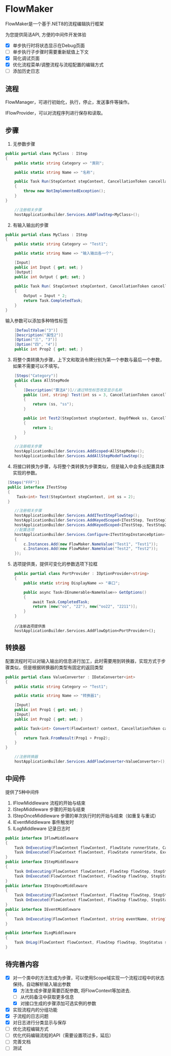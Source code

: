 # FlowMaker

FlowMaker是一个基于.NET8的流程编辑执行框架

为您提供简洁API, 方便的中间件开发体验

- [x] 单步执行时将状态显示在Debug页面
- [ ] 单步执行子步骤时需要重新赋值上下文
- [x] 简化调试页面
- [x] 优化流程菜单/调整流程与流程配置的编辑方式
- [ ] 添加历史日志

## 流程

FlowManager，可进行初始化，执行，停止，发送事件等操作。

IFlowProvider，可以对流程序列进行保存和读取。

## 步骤

1. 无参数步骤

```c#
public partial class MyClass : IStep
{
    public static string Category => "类别";

    public static string Name => "名称";

    public Task Run(StepContext stepContext, CancellationToken cancellationToken)
    {
        throw new NotImplementedException();
    }
}
```

```c#
	//注册相关步骤
	hostApplicationBuilder.Services.AddFlowStep<MyClass>();
```



2. 有输入输出的步骤

```c#
public partial class MyClass : IStep
{
    public static string Category => "Test1";

    public static string Name => "输入输出各一个";

    [Input]
    public int Input { get; set; }
    [Output]
    public int Output { get; set; }
    
    public Task Run( StepContext stepContext, CancellationToken cancellationToken)
    {
        Output = Input * 2;
        return Task.CompletedTask;
    }
}
```

输入参数可以添加多种特性标签

```c#
    [DefaultValue("3")]
    [Description("属性2")]
    [Option("三", "3")]
    [Option("四", "4")]
    public int Prop2 { get; set; }
```

3. 将整个类转换为步骤，上下文和取消令牌分别为第一个参数与最后一个参数，如果不需要可以不填写。

```c#
    [Steps("Category")]
    public class AllStepMode
    {
        [Description("算法A")]//通过特性标签改变显示名称
        public (int, string) Test(int ss = 3, CancellationToken cancellationToken = default)
        {
            return (ss, "ss");
        }

        public int Test2(StepContext stepContext, DayOfWeek ss, CancellationToken cancellationToken)
        {
            return 1;
        }
    }
```

```c#
	//注册相关步骤
	hostApplicationBuilder.Services.AddScoped<AllStepMode>();
	hostApplicationBuilder.Services.AddAllStepModeFlowStep();
```



4. 将接口转换为步骤，与将整个类转换为步骤类似，但是输入中会多出配置具体实现的参数。

```c#
 [Steps("FFF")]
 public interface ITestStep
 {
     Task<int> Test(StepContext stepContext, int ss = 2);
 }
```

```c#
    //注册相关步骤
	hostApplicationBuilder.Services.AddITestStepFlowStep();
    hostApplicationBuilder.Services.AddKeyedScoped<ITestStep, TestStep1>("Test1");
    hostApplicationBuilder.Services.AddKeyedScoped<ITestStep, TestStep2>("Test2");
	//配置选项
    hostApplicationBuilder.Services.Configure<ITestStepInstanceOption>(c =>
    {
        c.Instances.Add(new FlowMaker.NameValue("Test1", "Test1"));
        c.Instances.Add(new FlowMaker.NameValue("Test2", "Test2"));
    });
```



5. 选项提供类，提供可变化的参数选项下拉框

```c#
    public partial class PortProvider : IOptionProvider<string>
    {
        public static string DisplayName => "串口";

        public async Task<IEnumerable<NameValue>> GetOptions()
        {
            await Task.CompletedTask;
            return [new("oo", "22"), new("oo22", "2211")];
        }
    }
```

```
	//注册选项提供类
	hostApplicationBuilder.Services.AddFlowOption<PortProvider>();
```

## 转换器

配置流程时可以对输入输出的信息进行加工，此时需要用到转换器，实现方式于步骤类似，但是根据转换器的类型有固定的返回类型

```c#
public partial class ValueConverter : IDataConverter<int>
{
    public static string Category => "Test1";

    public static string Name => "转换器1";

    [Input]
    public int Prop1 { get; set; }
    [Input]
    public int Prop2 { get; set; }

    public Task<int> Convert(FlowContext? context, CancellationToken cancellationToken)
    {
        return Task.FromResult(Prop1 + Prop2);
    }
}
```

```c#
	//注册转换器
	hostApplicationBuilder.Services.AddFlowConverter<ValueConverter>();
```



## 中间件

提供了5种中间件

1. IFlowMiddleware 流程的开始与结束
2. IStepMiddleware 步骤的开始与结束
3. IStepOnceMiddleware 步骤的单次执行时的开始与结束（如重复与重试）
4. IEventMiddleware 事件触发时
5. ILogMiddleware 记录日志时

```c#
public interface IFlowMiddleware
{
    Task OnExecuting(FlowContext flowContext, FlowState runnerState, CancellationToken cancellationToken);
    Task OnExecuted(FlowContext flowContext, FlowState runnerState, Exception? exception, CancellationToken cancellationToken);
}
public interface IStepMiddleware
{
    Task OnExecuting(FlowContext flowContext, FlowStep flowStep, StepStatus step, CancellationToken cancellationToken);
    Task OnExecuted(FlowContext flowContext, FlowStep flowStep, StepStatus step, Exception? exception, CancellationToken cancellationToken);
}
public interface IStepOnceMiddleware
{
    Task OnExecuting(FlowContext flowContext, FlowStep flowStep, StepStatus step, StepOnceStatus stepOnceStatus, CancellationToken cancellationToken);
    Task OnExecuted(FlowContext flowContext, FlowStep flowStep, StepStatus step, StepOnceStatus stepOnceStatus, Exception? exception, CancellationToken cancellationToken);
}
public interface IEventMiddleware
{
    Task OnExecuting(FlowContext flowContext, string eventName, string? eventData, CancellationToken cancellationToken);
}

public interface ILogMiddleware
{
    Task OnLog(FlowContext flowContext, FlowStep flowStep, StepStatus step, StepOnceStatus stepOnceStatus, LogInfo logInfo, CancellationToken cancellationToken);
}
```

## 待完善内容

- [x] 对一个类中的方法生成为步骤，可以使用Scope域实现一个流程过程中的状态保持。自动解析输入输出参数
  - [x] 方法生成步骤是需要匹配参数, 将FlowContext等加进去. 
  - [ ] 从代码备注中获取更多信息
  - [x] 对接口生成的步骤添加可选实例的参数
- [x] 实现流程内的分组功能
- [x] 子流程的日志问题
- [x] 对日志进行分类显示与保存
- [ ] 优化流程编辑方式
- [ ] 优化代码编辑流程的API（需要设置项过多，延后）
- [ ] 完善文档
- [ ] 测试
